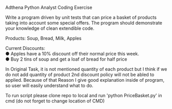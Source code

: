 Adthena Python Analyst Coding Exercise

Write a program driven by unit tests that can price a basket of products taking into account some special
offers. The program should demonstrate your knowledge of clean extendible code.

Products: Soup, Bread, Milk, Apples

Current Discounts:   
● Apples have a 10% discount off their normal price this week.  
● Buy 2 tins of soup and get a loaf of bread for half price

In Original Task, it is not mentioned quantity of each product but I think if we do not add quantity of product 2nd discount policy will not be abled to applied.
Because of that Reason I give good explanation inside of program, so user will easily understand what to do.

To run script please clone repo to local and run 'python PriceBasket.py' in cmd (do not forget to change location of CMD)
